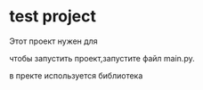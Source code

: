 # test project

Этот проект нужен для

чтобы запустить проект,запустите файл main.py.

в пректе используется библиотека
